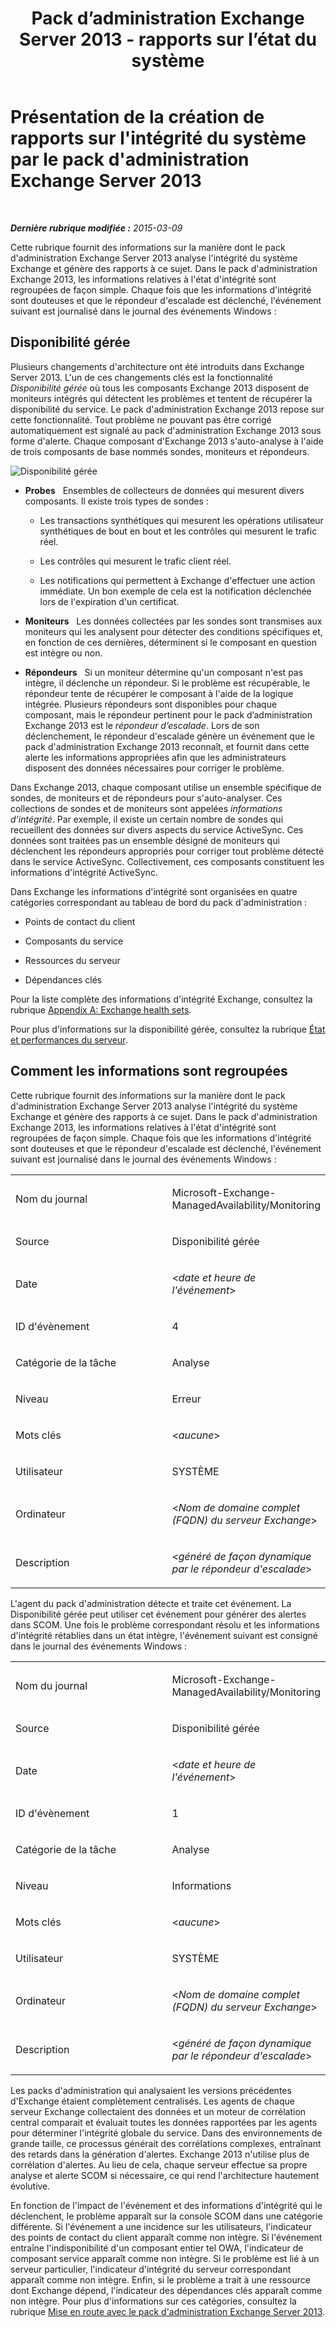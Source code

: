 ﻿---
title: Pack d’administration Exchange Server 2013 - rapports sur l’état du système
TOCTitle: Présentation de la création de rapports sur l'intégrité du système par le pack d'administration Exchange Server 2013
ms:assetid: 6ca8847f-93fe-458d-bd43-7afad7fdd2f4
ms:mtpsurl: https://technet.microsoft.com/fr-fr/library/Dn195910(v=EXCHG.150)
ms:contentKeyID: 53275524
ms.date: 04/03/2015
mtps_version: v=EXCHG.150
ms.translationtype: HT
---

# Présentation de la création de rapports sur l'intégrité du système par le pack d'administration Exchange Server 2013

 

_**Dernière rubrique modifiée :**  2015-03-09_

Cette rubrique fournit des informations sur la manière dont le pack d'administration Exchange Server 2013 analyse l'intégrité du système Exchange et génère des rapports à ce sujet. Dans le pack d'administration Exchange 2013, les informations relatives à l'état d'intégrité sont regroupées de façon simple. Chaque fois que les informations d'intégrité sont douteuses et que le répondeur d'escalade est déclenché, l'événement suivant est journalisé dans le journal des événements Windows :

## Disponibilité gérée

Plusieurs changements d'architecture ont été introduits dans Exchange Server 2013. L'un de ces changements clés est la fonctionnalité *Disponibilité gérée* où tous les composants Exchange 2013 disposent de moniteurs intégrés qui détectent les problèmes et tentent de récupérer la disponibilité du service. Le pack d'administration Exchange 2013 repose sur cette fonctionnalité. Tout problème ne pouvant pas être corrigé automatiquement est signalé au pack d'administration Exchange 2013 sous forme d'alerte. Chaque composant d'Exchange 2013 s'auto-analyse à l'aide de trois composants de base nommés sondes, moniteurs et répondeurs.

![Disponibilité gérée](images/Dn195910.dd5febae-d05e-4089-a3f5-1691b2d9a3d7(EXCHG.150).png "Disponibilité gérée")

  - **Probes**   Ensembles de collecteurs de données qui mesurent divers composants. Il existe trois types de sondes :
    
      - Les transactions synthétiques qui mesurent les opérations utilisateur synthétiques de bout en bout et les contrôles qui mesurent le trafic réel.
    
      - Les contrôles qui mesurent le trafic client réel.
    
      - Les notifications qui permettent à Exchange d'effectuer une action immédiate. Un bon exemple de cela est la notification déclenchée lors de l'expiration d'un certificat.

  - **Moniteurs**   Les données collectées par les sondes sont transmises aux moniteurs qui les analysent pour détecter des conditions spécifiques et, en fonction de ces dernières, déterminent si le composant en question est intègre ou non.

  - **Répondeurs**   Si un moniteur détermine qu'un composant n'est pas intègre, il déclenche un répondeur. Si le problème est récupérable, le répondeur tente de récupérer le composant à l'aide de la logique intégrée. Plusieurs répondeurs sont disponibles pour chaque composant, mais le répondeur pertinent pour le pack d’administration Exchange 2013 est le *répondeur d’escalade*. Lors de son déclenchement, le répondeur d'escalade génère un événement que le pack d'administration Exchange 2013 reconnaît, et fournit dans cette alerte les informations appropriées afin que les administrateurs disposent des données nécessaires pour corriger le problème.

Dans Exchange 2013, chaque composant utilise un ensemble spécifique de sondes, de moniteurs et de répondeurs pour s'auto-analyser. Ces collections de sondes et de moniteurs sont appelées *informations d'intégrité*. Par exemple, il existe un certain nombre de sondes qui recueillent des données sur divers aspects du service ActiveSync. Ces données sont traitées pas un ensemble désigné de moniteurs qui déclenchent les répondeurs appropriés pour corriger tout problème détecté dans le service ActiveSync. Collectivement, ces composants constituent les informations d'intégrité ActiveSync.

Dans Exchange les informations d'intégrité sont organisées en quatre catégories correspondant au tableau de bord du pack d'administration :

  - Points de contact du client

  - Composants du service

  - Ressources du serveur

  - Dépendances clés

Pour la liste complète des informations d'intégrité Exchange, consultez la rubrique [Appendix A: Exchange health sets](appendix-a-exchange-health-sets.md).

Pour plus d'informations sur la disponibilité gérée, consultez la rubrique [État et performances du serveur](https://technet.microsoft.com/fr-fr/library/jj150551\(v=exchg.150\)).

## Comment les informations sont regroupées

Cette rubrique fournit des informations sur la manière dont le pack d'administration Exchange Server 2013 analyse l'intégrité du système Exchange et génère des rapports à ce sujet. Dans le pack d'administration Exchange 2013, les informations relatives à l'état d'intégrité sont regroupées de façon simple. Chaque fois que les informations d'intégrité sont douteuses et que le répondeur d'escalade est déclenché, l'événement suivant est journalisé dans le journal des événements Windows :


<table>
<colgroup>
<col style="width: 50%" />
<col style="width: 50%" />
</colgroup>
<tbody>
<tr class="odd">
<td><p>Nom du journal</p></td>
<td><p>Microsoft-Exchange-ManagedAvailability/Monitoring</p></td>
</tr>
<tr class="even">
<td><p>Source</p></td>
<td><p>Disponibilité gérée</p></td>
</tr>
<tr class="odd">
<td><p>Date</p></td>
<td><p>&lt;<em>date et heure de l'événement</em>&gt;</p></td>
</tr>
<tr class="even">
<td><p>ID d'évènement</p></td>
<td><p>4</p></td>
</tr>
<tr class="odd">
<td><p>Catégorie de la tâche</p></td>
<td><p>Analyse</p></td>
</tr>
<tr class="even">
<td><p>Niveau</p></td>
<td><p>Erreur</p></td>
</tr>
<tr class="odd">
<td><p>Mots clés</p></td>
<td><p>&lt;<em>aucune</em>&gt;</p></td>
</tr>
<tr class="even">
<td><p>Utilisateur</p></td>
<td><p>SYSTÈME</p></td>
</tr>
<tr class="odd">
<td><p>Ordinateur</p></td>
<td><p>&lt;<em>Nom de domaine complet (FQDN) du serveur Exchange</em>&gt;</p></td>
</tr>
<tr class="even">
<td><p>Description</p></td>
<td><p>&lt;<em>généré de façon dynamique par le répondeur d'escalade</em>&gt;</p></td>
</tr>
</tbody>
</table>


L'agent du pack d'administration détecte et traite cet événement. La Disponibilité gérée peut utiliser cet événement pour générer des alertes dans SCOM. Une fois le problème correspondant résolu et les informations d'intégrité rétablies dans un état intègre, l'événement suivant est consigné dans le journal des événements Windows :


<table>
<colgroup>
<col style="width: 50%" />
<col style="width: 50%" />
</colgroup>
<tbody>
<tr class="odd">
<td><p>Nom du journal</p></td>
<td><p>Microsoft-Exchange-ManagedAvailability/Monitoring</p></td>
</tr>
<tr class="even">
<td><p>Source</p></td>
<td><p>Disponibilité gérée</p></td>
</tr>
<tr class="odd">
<td><p>Date</p></td>
<td><p>&lt;<em>date et heure de l'événement</em>&gt;</p></td>
</tr>
<tr class="even">
<td><p>ID d'évènement</p></td>
<td><p>1</p></td>
</tr>
<tr class="odd">
<td><p>Catégorie de la tâche</p></td>
<td><p>Analyse</p></td>
</tr>
<tr class="even">
<td><p>Niveau</p></td>
<td><p>Informations</p></td>
</tr>
<tr class="odd">
<td><p>Mots clés</p></td>
<td><p>&lt;<em>aucune</em>&gt;</p></td>
</tr>
<tr class="even">
<td><p>Utilisateur</p></td>
<td><p>SYSTÈME</p></td>
</tr>
<tr class="odd">
<td><p>Ordinateur</p></td>
<td><p>&lt;<em>Nom de domaine complet (FQDN) du serveur Exchange</em>&gt;</p></td>
</tr>
<tr class="even">
<td><p>Description</p></td>
<td><p>&lt;<em>généré de façon dynamique par le répondeur d'escalade</em>&gt;</p></td>
</tr>
</tbody>
</table>


Les packs d'administration qui analysaient les versions précédentes d'Exchange étaient complètement centralisés. Les agents de chaque serveur Exchange collectaient des données et un moteur de corrélation central comparait et évaluait toutes les données rapportées par les agents pour déterminer l'intégrité globale du service. Dans des environnements de grande taille, ce processus générait des corrélations complexes, entraînant des retards dans la génération d'alertes. Exchange 2013 n'utilise plus de corrélation d'alertes. Au lieu de cela, chaque serveur effectue sa propre analyse et alerte SCOM si nécessaire, ce qui rend l'architecture hautement évolutive.

En fonction de l'impact de l'événement et des informations d'intégrité qui le déclenchent, le problème apparaît sur la console SCOM dans une catégorie différente. Si l'événement a une incidence sur les utilisateurs, l'indicateur des points de contact du client apparaît comme non intègre. Si l'événement entraîne l'indisponibilité d'un composant entier tel OWA, l'indicateur de composant service apparaît comme non intègre. Si le problème est lié à un serveur particulier, l'indicateur d'intégrité du serveur correspondant apparaît comme non intègre. Enfin, si le problème a trait à une ressource dont Exchange dépend, l'indicateur des dépendances clés apparaît comme non intègre. Pour plus d'informations sur ces catégories, consultez la rubrique [Mise en route avec le pack d'administration Exchange Server 2013](getting-started-with-exchange-server-2013-management-pack.md).

